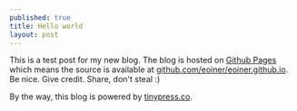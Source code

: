```yaml
---
published: true
title: Hello world
layout: post
---
```

This is a test post for my new blog. The blog is hosted on [Github Pages](http://pages.github.com/) which means the source is available at [github.com/eoiner/eoiner.github.io](http://github.com/eoiner/eoiner.github.io). Be nice. Give credit. Share, don't steal :)

By the way, this blog is powered by [tinypress.co](https://tinypress.co).